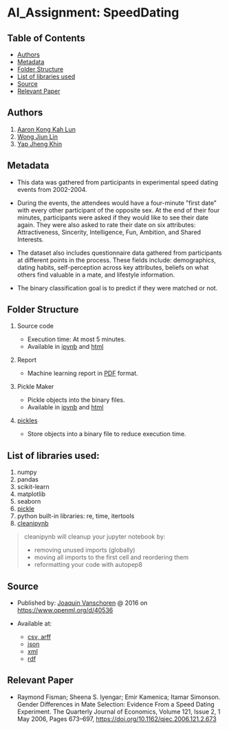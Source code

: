 # AI_Assignment: SpeedDating

## Table of Contents
* [Authors](#Authors)
* [Metadata](#Metadata)
* [Folder Structure](#Folder-Structure)
* [List of libraries used](#List-of-libraries-used)
* [Source](#Source)
* [Relevant Paper](#Relevant-Paper)

## Authors
1. [Aaron Kong Kah Lun](https://github.com/TheAEROn)
2. [Wong Jiun Lin](https://github.com/WongJiunLin)
3. [Yap Jheng Khin](https://github.com/polarBearYap)

## Metadata

* This data was gathered from participants in experimental speed dating events from 2002-2004.

* During the events, the attendees would have a four-minute "first date" with every other participant of the opposite sex. At the end of their four minutes, participants were asked if they would like to see their date again. They were also asked to rate their date on six attributes: Attractiveness, Sincerity, Intelligence, Fun, Ambition, and Shared Interests.

* The dataset also includes questionnaire data gathered from participants at different points in the process. These fields include: demographics, dating habits, self-perception across key attributes, beliefs on what others find valuable in a mate, and lifestyle information.

* The binary classification goal is to predict if they were matched or not.

## Folder Structure

1. Source code
   * Execution time: At most 5 minutes.
   * Available in [ipynb](source_code/python/source_code.ipynb) and [html](https://polarbearyap.github.io/speeddating_AI/source_code/html/source_code/source_code.html)

2. Report
   * Machine learning report in [PDF](report/report.pdf) format.

3. Pickle Maker
   * Pickle objects into the binary files.
   * Available in [ipynb](source_code/python/make_pickle.ipynb) and [html](https://polarbearyap.github.io/speeddating_AI/source_code/html/make_pickle.html)
   
4. [pickles](pickles)
   * Store objects into a binary file to reduce execution time.

## List of libraries used:
1. numpy
2. pandas
3. scikit-learn
4. matplotlib
5. seaborn
6. [pickle](https://docs.python.org/3/library/pickle.html)
7. python built-in libraries: re, time, itertools
8. [cleanipynb](https://pypi.org/project/cleanipynb)

> cleanipynb will cleanup your jupyter notebook by:
> - removing unused imports (globally)
> - moving all imports to the first cell and reordering them
> - reformatting your code with autopep8

## Source
* Published by: [Joaquin Vanschoren](https://www.openml.org/u/2) @ 2016 on https://www.openml.org/d/40536
   
* Available at:
  - [csv, arff](https://www.openml.org/data/get_csv/13153954/speeddating.arff)
  - [json](https://www.openml.org/d/40536/json)
  - [xml](https://www.openml.org/api/v1/data/40536)
  - [rdf](https://www.openml.org/d/40536/rdf)

## Relevant Paper
   * Raymond Fisman; Sheena S. Iyengar; Emir Kamenica; Itamar Simonson. Gender Differences in Mate Selection: Evidence From a Speed Dating Experiment.
   The Quarterly Journal of Economics, Volume 121, Issue 2, 1 May 2006, Pages 673–697, https://doi.org/10.1162/qjec.2006.121.2.673
